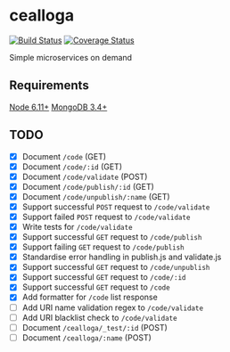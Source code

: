 # cealloga
[![Build Status](https://travis-ci.org/ancamcheachta/cealloga.svg?branch=master)](https://travis-ci.org/ancamcheachta/cealloga)
[![Coverage Status](https://coveralls.io/repos/ancamcheachta/cealloga/badge.svg)](https://coveralls.io/r/ancamcheachta/cealloga)

Simple microservices on demand

## Requirements
[Node 6.11+](https://nodejs.org/en/download/)
[MongoDB 3.4+](https://docs.mongodb.com/manual/installation/)

## TODO
* [x] Document `/code` (GET)
* [x] Document `/code/:id` (GET)
* [x] Document `/code/validate` (POST)
* [x] Document `/code/publish/:id` (GET)
* [x] Document `/code/unpublish/:name` (GET)
* [x] Support successful `POST` request to `/code/validate`
* [x] Support failed `POST` request to `/code/validate`
* [x] Write tests for `/code/validate`
* [x] Support successful `GET` request to `/code/publish`
* [x] Support failing `GET` request to `/code/publish`
* [x] Standardise error handling in publish.js and validate.js
* [x] Support successful `GET` request to `/code/unpublish`
* [x] Support successful `GET` request to `/code/:id`
* [x] Support successful `GET` request to `/code`
* [x] Add formatter for `/code` list response
* [ ] Add URI name validation regex to `/code/validate`
* [ ] Add URI blacklist check to `/code/validate`
* [ ] Document `/cealloga/_test/:id` (POST)
* [ ] Document `/cealloga/:name` (POST)
